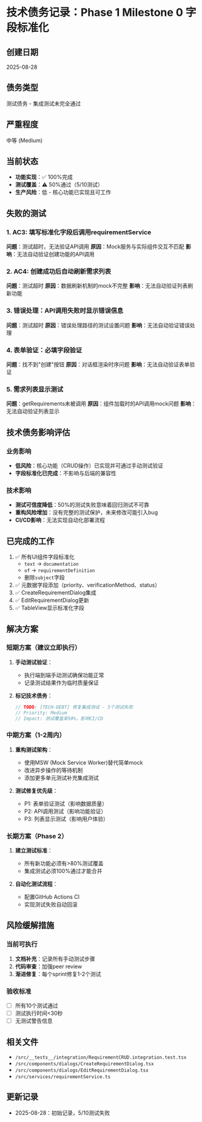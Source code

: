 # 技术债务记录：Phase 1 Milestone 0 字段标准化

## 创建日期
2025-08-28

## 债务类型
测试债务 - 集成测试未完全通过

## 严重程度
中等 (Medium)

## 当前状态
- **功能实现**：✅ 100%完成
- **测试覆盖**：⚠️ 50%通过（5/10测试）
- **生产风险**：低 - 核心功能已实现且可工作

## 失败的测试

### 1. AC3: 填写标准化字段后调用requirementService
**问题**：测试超时，无法验证API调用
**原因**：Mock服务与实际组件交互不匹配
**影响**：无法自动验证创建功能的API调用

### 2. AC4: 创建成功后自动刷新需求列表  
**问题**：测试超时
**原因**：数据刷新机制的mock不完整
**影响**：无法自动验证列表刷新功能

### 3. 错误处理：API调用失败时显示错误信息
**问题**：测试超时
**原因**：错误处理路径的测试设置问题
**影响**：无法自动验证错误处理

### 4. 表单验证：必填字段验证
**问题**：找不到"创建"按钮
**原因**：对话框渲染时序问题
**影响**：无法自动验证表单验证

### 5. 需求列表显示测试
**问题**：getRequirements未被调用
**原因**：组件加载时的API调用mock问题
**影响**：无法自动验证列表显示

## 技术债务影响评估

### 业务影响
- **低风险**：核心功能（CRUD操作）已实现并可通过手动测试验证
- **字段标准化已完成**：不影响与后端的兼容性

### 技术影响
- **测试可信度降低**：50%的测试失败意味着回归测试不可靠
- **重构风险增加**：没有完整的测试保护，未来修改可能引入bug
- **CI/CD影响**：无法实现自动化部署流程

## 已完成的工作
1. ✅ 所有UI组件字段标准化
   - `text` → `documentation`
   - `of` → `requirementDefinition` 
   - 删除`subject`字段
2. ✅ 元数据字段添加（priority、verificationMethod、status）
3. ✅ CreateRequirementDialog集成
4. ✅ EditRequirementDialog更新
5. ✅ TableView显示标准化字段

## 解决方案

### 短期方案（建议立即执行）
1. **手动测试验证**：
   - 执行端到端手动测试确保功能正常
   - 记录测试结果作为临时质量保证

2. **标记技术债务**：
   ```javascript
   // TODO: [TECH-DEBT] 修复集成测试 - 5个测试失败
   // Priority: Medium
   // Impact: 测试覆盖率50%，影响CI/CD
   ```

### 中期方案（1-2周内）
1. **重构测试架构**：
   - 使用MSW (Mock Service Worker)替代简单mock
   - 改进异步操作的等待机制
   - 添加更多单元测试补充集成测试

2. **测试修复优先级**：
   - P1: 表单验证测试（影响数据质量）
   - P2: API调用测试（影响功能验证）
   - P3: 列表显示测试（影响用户体验）

### 长期方案（Phase 2）
1. **建立测试标准**：
   - 所有新功能必须有>80%测试覆盖
   - 集成测试必须100%通过才能合并

2. **自动化测试流程**：
   - 配置GitHub Actions CI
   - 实现测试失败自动回滚

## 风险缓解措施

### 当前可执行
1. **文档补充**：记录所有手动测试步骤
2. **代码审查**：加强peer review
3. **渐进修复**：每个sprint修复1-2个测试

### 验收标准
- [ ] 所有10个测试通过
- [ ] 测试执行时间<30秒
- [ ] 无测试警告信息

## 相关文件
- `/src/__tests__/integration/RequirementCRUD.integration.test.tsx`
- `/src/components/dialogs/CreateRequirementDialog.tsx`
- `/src/components/dialogs/EditRequirementDialog.tsx`
- `/src/services/requirementService.ts`

## 更新记录
- 2025-08-28：初始记录，5/10测试失败